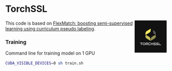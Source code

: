 # TorchSSL

<img src="./figures/logo.png"  width = "100" height = "100" align='right' />

This code is based on [FlexMatch: boosting semi-supervised learning using curriculum pseudo labeling](https://proceedings.neurips.cc/paper/2021/hash/995693c15f439e3d189b06e89d145dd5-Abstract.html). 

### Training

Command line for training model on 1 GPU
```bash
CUDA_VISIBLE_DEVICES=0 sh train.sh